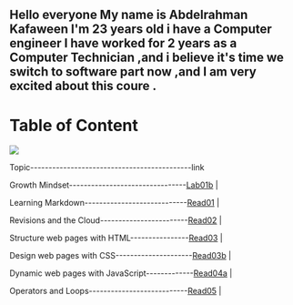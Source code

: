 ## Hello everyone My name is Abdelrahman Kafaween I'm 23 years old i have a Computer engineer I have worked for 2 years as a Computer Technician ,and i believe it's time we switch to software part now ,and  I am very excited about this coure .


# Table of Content 

![](https://contenthub-static.grammarly.com/blog/wp-content/uploads/2018/05/how-to-write-an-introduction.jpg)

 Topic--------------------------------------------link        
 
Growth Mindset--------------------------------[Lab01b](https://kafaween.github.io/reading-notes/growth )      |
 
 Learning Markdown----------------------------[Read01]( https://kafaween.github.io/reading-notes/Read:%2001%20-%20Learning%20Markdown )        |

Revisions and the Cloud------------------------[Read02](https://kafaween.github.io/reading-notes/Reflection%20and%20Discussion )           | 

Structure web pages with HTML----------------[Read03](https://kafaween.github.io/reading-notes/html_task) |

Design web pages with CSS---------------------[Read03b](https://kafaween.github.io/reading-notes/css_read) |

Dynamic web pages with JavaScript-------------[Read04a](https://kafaween.github.io/reading-notes/jsread)  |

Operators and Loops---------------------------[Read05](https://kafaween.github.io/reading-notes/jsread2)  |














